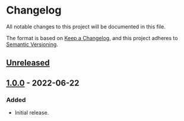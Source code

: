 # Changelog
All notable changes to this project will be documented in this file.

The format is based on [Keep a Changelog](https://keepachangelog.com/en/1.0.0/),
and this project adheres to [Semantic Versioning](https://semver.org/spec/v2.0.0.html).

## [Unreleased]

## [1.0.0] - 2022-06-22
### Added
- Initial release.

[Unreleased]: https://github.com/supernovus/lum.plugins-conf.php/compare/v1.0.0...HEAD
[1.0.0]: https://github.com/supernovus/lum.plugins-conf.php/releases/tag/v1.0.0

